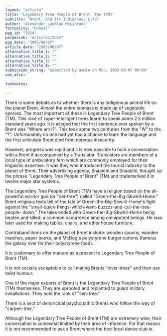 ```yaml
---
layout: "article"
title: "Legendary Tree People Of Brent, The (TM)"
subtitle: "Brent, And Its Indigenous Life"
author: "Alexander Lachlan McLintock"
factuality: "UnReal"
pgg_id: "2U24"
permalink: "articles/2U24"
pgg_date: "1993/06/07"
article_date: "1993/06/07"
alternative_title_1: ""
alternative_title_2: ""
alternative_title_3: ""
alternative_title_4: ""
submission_string: "Submitted by admin on Mon, 1993-06-07 00:00"
see_also:

footnotes: 

---
```

<div>
<p>There is some debate as to whether there is any indigenous animal life on the planet Brent. Almost the entire biomass is made up of vegetable species. The most important of these is Legendary Tree People of Brent (TM). This race of super-intelligent trees learnt to speak some 2.5 million standard years ago. It is alleged that the first sentence ever spoken by a Brent was "Where am I?". This took some two centuries from the "W" to the "?". Unfortunately no one had yet had a chance to learn the language and the first articulate Brent died from nervous insecurity.</p>
<p>However, progress was rapid and it is now possible to hold a conversation with a Brent if accompanied by a Translator. Translators are members of a local type of ambulatory fern which are commonly employed for their linguistic expertise. It was they who introduced the tourist industry to the planet of Brent. Their advertising agency, Snaatchi and Snaatchi, thought up the phrase "Legendary Tree People of Brent" (TM) and trademarked it in twelve major star systems.</p>
<p>The Legendary Tree People of Brent (TM) have a religion based on the all-powerful warrior god (or "dei-tree") called "Green-the-Big-Skwiril-Home." Brent religious texts tell of the tale of Green-the-Big-Skwiril-Home's fight against the "small-quick-things-which-went-buzzzz-and-cut-the-tree-people- down." The tales ended with Green-the-Big-Skwiril-Home being beaten and killed: a common occurrence among omnipotent beings. He was later used for making tables, chairs, and other house furniture.</p>
<p>Contraband items on the planet of Brent include: wooden spoons, wooden matches, paper books, and McDog's polystyrene burger cartons (famous the galaxy over for their polystyrene food).</p>
<p>It is customary to offer manure as a present to Legendary Tree People of Brent (TM).</p>
<p>It is not socially acceptable to call mating Brents "lover-trees" and then use toilet humour.</p>
<p>One of the major exports of Brent is the Legendary Tree People of Brent (TM) themselves. They are uprooted and replanted to guard military installations. They hold the rank of "sen-tree."</p>
<p>There is a sect of dendricidal psychopathic Brents who follow the way of "carpen-tree."</p>
<p>Although the Legendary Tree People of Brent (TM) are extremely wise, their conversation is somewhat limited by their area of influence. For that reason it is not recommended to ask a Brent where the best local dance club is. <!--Amazon_CLS_IM_END--></p>
</div>

